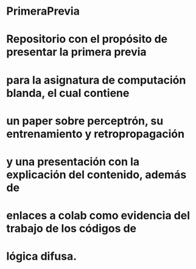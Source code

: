 # PrimeraPrevia
# Repositorio con el propósito de presentar la primera previa
# para la asignatura de computación blanda, el cual contiene
# un paper sobre perceptrón, su entrenamiento y retropropagación
# y una presentación con la explicación del contenido, además de
# enlaces a colab como evidencia del trabajo de los códigos de
# lógica difusa.
